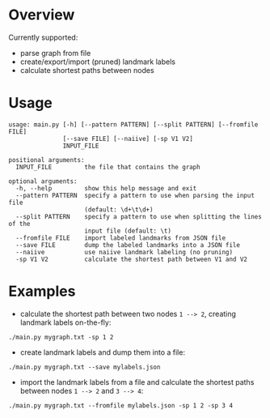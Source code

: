 # Overview
Currently supported:
- parse graph from file
- create/export/import (pruned) landmark labels
- calculate shortest paths between nodes

# Usage
```
usage: main.py [-h] [--pattern PATTERN] [--split PATTERN] [--fromfile FILE]
               [--save FILE] [--naiive] [-sp V1 V2]
               INPUT_FILE

positional arguments:
  INPUT_FILE         the file that contains the graph

optional arguments:
  -h, --help         show this help message and exit
  --pattern PATTERN  specify a pattern to use when parsing the input file
                     (default: \d+\t\d+)
  --split PATTERN    specify a pattern to use when splitting the lines of the
                     input file (default: \t)
  --fromfile FILE    import labeled landmarks from JSON file
  --save FILE        dump the labeled landmarks into a JSON file
  --naiive           use naiive landmark labeling (no pruning)
  -sp V1 V2          calculate the shortest path between V1 and V2
```

# Examples
- calculate the shortest path between two nodes `1 --> 2`, creating landmark labels on-the-fly:  
```
./main.py mygraph.txt -sp 1 2
```
- create landmark labels and dump them into a file:
```
./main.py mygraph.txt --save mylabels.json
```
- import the landmark labels from a file and calculate the shortest paths between nodes `1 --> 2` and `3 --> 4`:
```
./main.py mygraph.txt --fromfile mylabels.json -sp 1 2 -sp 3 4
```
